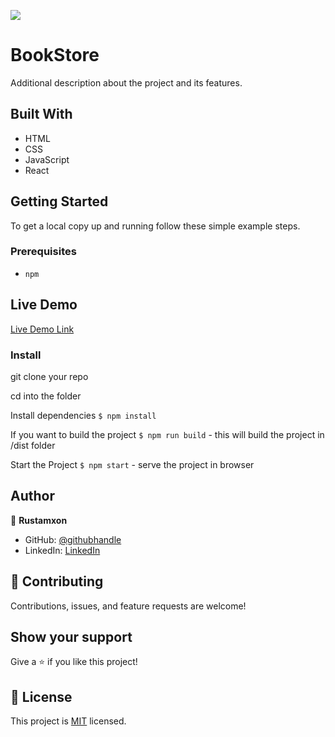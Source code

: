 ![](https://img.shields.io/badge/Microverse-blueviolet)

# BookStore

Additional description about the project and its features.

## Built With

- HTML
- CSS
- JavaScript
- React

## Getting Started

To get a local copy up and running follow these simple example steps.

### Prerequisites

- `npm`

## Live Demo

[Live Demo Link](https://rustamxon7.github.io/BookStore-React-Redex/)

### Install

<!-- To clone this repo go to "https://github.com/Rustamxon7/Math-Magicians.git" -->

git clone your repo

cd into the folder

Install dependencies `$ npm install`

If you want to build the project `$ npm run build` - this will build the project in /dist folder

Start the Project `$ npm start` - serve the project in browser

## Author

👤 **Rustamxon**

- GitHub: [@githubhandle](https://github.com/Rustamxon7)
- LinkedIn: [LinkedIn](https://www.linkedin.com/in/rustamjon-tolipov-6a831020b)

## 🤝 Contributing

Contributions, issues, and feature requests are welcome!

<!-- Feel free to check the [issues page](https://github.com/Rustamxon7/Math-Magicians/issues). -->

## Show your support

Give a ⭐️ if you like this project!

## 📝 License

This project is [MIT](./MIT.md) licensed.
